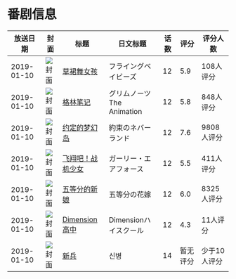 # 番剧信息

|放送日期|封面|标题|日文标题|话数|评分|评分人数|
|---|---|---|---|---|---|---|
|2019-01-10|![封面](https://lain.bgm.tv/pic/cover/c/62/67/197162_TOJjC.jpg)|[草裙舞女孩](https://bangumi.tv/subject/197162)|フライングベイビーズ|12|5.9|108人评分|
|2019-01-10|![封面](https://lain.bgm.tv/pic/cover/c/59/5d/235722_hq54e.jpg)|[格林笔记](https://bangumi.tv/subject/235722)|グリムノーツ The Animation|12|5.8|848人评分|
|2019-01-10|![封面](https://lain.bgm.tv/pic/cover/c/ff/49/243916_XXJsd.jpg)|[约定的梦幻岛](https://bangumi.tv/subject/243916)|約束のネバーランド|12|7.6|9808人评分|
|2019-01-10|![封面](https://lain.bgm.tv/pic/cover/c/0f/5f/248208_y3M3x.jpg)|[飞翔吧！战机少女](https://bangumi.tv/subject/248208)|ガーリー・エアフォース|12|5.5|411人评分|
|2019-01-10|![封面](https://lain.bgm.tv/pic/cover/c/fd/cd/256114_mvRVq.jpg)|[五等分的新娘](https://bangumi.tv/subject/256114)|五等分の花嫁|12|6.0|8325人评分|
|2019-01-10|![封面](https://lain.bgm.tv/pic/cover/c/fa/e0/262505_5kcD5.jpg)|[Dimension高中](https://bangumi.tv/subject/262505)|Dimensionハイスクール|12|4.3|11人评分|
|2019-01-10|![封面](https://lain.bgm.tv/pic/cover/c/bd/e8/399390_FzG0r.jpg)|[新兵](https://bangumi.tv/subject/399390)|신병|14|暂无评分|少于10人评分|
